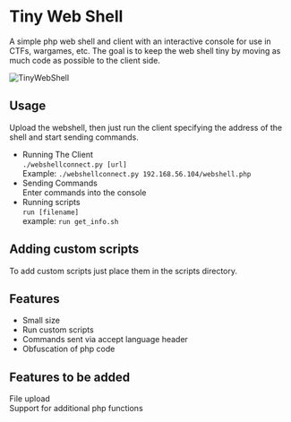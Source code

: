 # Tiny Web Shell
A simple php web shell and client with an interactive console for use in CTFs, wargames, etc. The goal is to keep the web shell tiny by moving as much code as possible to the client side.  

![TinyWebShell](https://github.com/jubal-R/TinyWebShell/blob/master/screenshot.png)

## Usage
Upload the webshell, then just run the client specifying the address of the shell and start sending commands.  
- Running The Client  
`./webshellconnect.py [url]`  
Example: `./webshellconnect.py 192.168.56.104/webshell.php`
- Sending Commands  
Enter commands into the console
- Running scripts  
`run [filename]`  
example: `run get_info.sh`

## Adding custom scripts
To add custom scripts just place them in the scripts directory.

## Features
- Small size
- Run custom scripts
- Commands sent via accept language header
- Obfuscation of php code

## Features to be added
File upload  
Support for additional php functions
